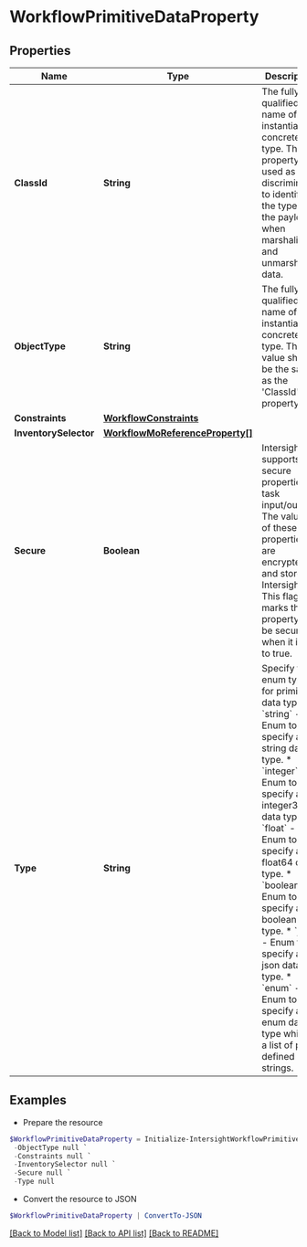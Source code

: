 # WorkflowPrimitiveDataProperty
## Properties

Name | Type | Description | Notes
------------ | ------------- | ------------- | -------------
**ClassId** | **String** | The fully-qualified name of the instantiated, concrete type. This property is used as a discriminator to identify the type of the payload when marshaling and unmarshaling data. | [default to "workflow.PrimitiveDataProperty"]
**ObjectType** | **String** | The fully-qualified name of the instantiated, concrete type. The value should be the same as the &#39;ClassId&#39; property. | [default to "workflow.PrimitiveDataProperty"]
**Constraints** | [**WorkflowConstraints**](WorkflowConstraints.md) |  | [optional] 
**InventorySelector** | [**WorkflowMoReferenceProperty[]**](WorkflowMoReferenceProperty.md) |  | [optional] 
**Secure** | **Boolean** | Intersight supports secure properties as task input/output. The values of these properties are encrypted and stored in Intersight. This flag marks the property to be secure when it is set to true. | [optional] 
**Type** | **String** | Specify the enum type for primitive data type. * &#x60;string&#x60; - Enum to specify a string data type. * &#x60;integer&#x60; - Enum to specify an integer32 data type. * &#x60;float&#x60; - Enum to specify a float64 data type. * &#x60;boolean&#x60; - Enum to specify a boolean data type. * &#x60;json&#x60; - Enum to specify a json data type. * &#x60;enum&#x60; - Enum to specify a enum data type which is a list of pre-defined strings. | [optional] [default to "string"]

## Examples

- Prepare the resource
```powershell
$WorkflowPrimitiveDataProperty = Initialize-IntersightWorkflowPrimitiveDataProperty  -ClassId null `
 -ObjectType null `
 -Constraints null `
 -InventorySelector null `
 -Secure null `
 -Type null
```

- Convert the resource to JSON
```powershell
$WorkflowPrimitiveDataProperty | ConvertTo-JSON
```

[[Back to Model list]](../README.md#documentation-for-models) [[Back to API list]](../README.md#documentation-for-api-endpoints) [[Back to README]](../README.md)

